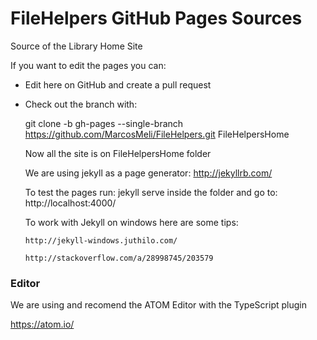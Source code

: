 # FileHelpers GitHub Pages Sources

Source of the Library Home Site

If you want to edit the pages you can:

 * Edit here on GitHub and create a pull request
 * Check out the branch with: 
 
    git clone -b gh-pages --single-branch https://github.com/MarcosMeli/FileHelpers.git FileHelpersHome
 
    Now all the site is on FileHelpersHome folder

    We are using jekyll as a page generator: http://jekyllrb.com/

   To test the pages run: jekyll serve inside the folder and go to: http://localhost:4000/

   To work with Jekyll on windows here are some tips:

       http://jekyll-windows.juthilo.com/

       http://stackoverflow.com/a/28998745/203579
       
       
### Editor

We are using and recomend the ATOM Editor with the TypeScript plugin

https://atom.io/


